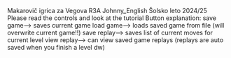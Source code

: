 Makarovič igrica za Vegova R3A
Johnny_English
Šolsko leto 2024/25
Please read the controls and look at the tutorial
Button explanation:
save game--> saves current game
load game--> loads saved game from file (will overwrite current game!!)
save replay--> saves list of current moves for current level
view replay--> can view saved game replays (replays are auto saved when you finish a level dw)